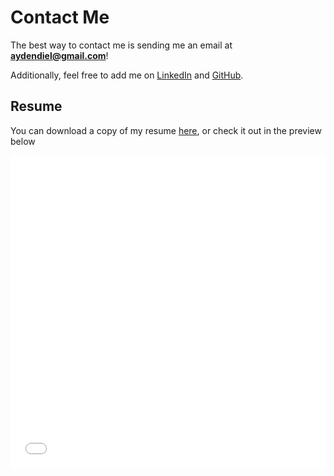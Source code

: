 # Contact Me

The best way to contact me is sending me an email at **[aydendiel@gmail.com](mailto:aydendiel@gmail.com)**!

Additionally, feel free to add me on [LinkedIn](https://www.linkedin.com/in/ayden-diel-9b0972191/) and [GitHub](https://github.com/leiDnedyA/).

## Resume
You can download a copy of my resume [here](resume.pdf), or check it out in the preview below

<embed class="bordered" src="contact/resume.pdf" width="100%" height="500px" type="application/pdf">
